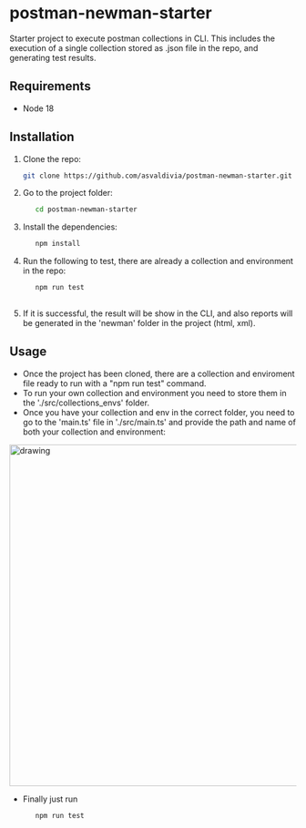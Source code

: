 # postman-newman-starter

Starter project to execute postman collections in CLI. This includes the execution of a single collection stored as .json file in the repo, and generating test results.

## Requirements

-  Node 18

## Installation

1. Clone the repo:

   ```bash
   git clone https://github.com/asvaldivia/postman-newman-starter.git

2. Go to the project folder:

   ```bash
      cd postman-newman-starter

3. Install the dependencies:

   ```bash
      npm install
   
4. Run the following to test, there are already a collection and environment in the repo:

   ```bash
      npm run test
  
5. If it is successful, the result will be show in the CLI, and also reports will be generated in the 'newman' folder in the project (html, xml).


## Usage

- Once the project has been cloned, there are a collection and enviroment file ready to run with a "npm run test" command.
- To run your own collection and environment you need to store them in the './src/collections_envs' folder.
- Once you have your collection and env in the correct folder, you need to go to the 'main.ts' file in './src/main.ts' and provide the path and name of both your collection and environment:

<img alt="drawing" width="600" src="https://github.com/asvaldivia/postman-newman-starter/assets/51498295/5c194161-943f-4482-a82e-b7c105e1e066">

- Finally just run

   ```bash
      npm run test
